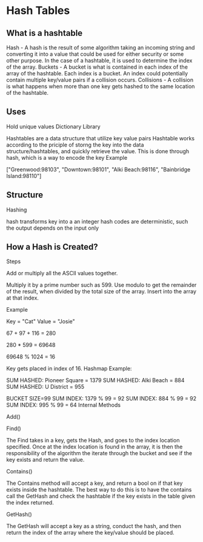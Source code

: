 # Hash Tables


## What is a hashtable

Hash - A hash is the result of some algorithm taking an incoming string and converting it into a value that could be used for either security or some other purpose. In the case of a hashtable, it is used to determine the index of the array. Buckets - A bucket is what is contained in each index of the array of the hashtable. Each index is a bucket. An index could potentially contain multiple key/value pairs if a collision occurs. Collisions - A collision is what happens when more than one key gets hashed to the same location of the hashtable.

## Uses

Hold unique values
Dictionary
Library

Hashtables are a data structure that utilize key value pairs
Hashtable works according to the priciple of storng the key into the data structure/hashtables, and quickly retrieve the value.
This is done through hash, which is a way to encode the key
Example

["Greenwood:98103", "Downtown:98101", "Alki Beach:98116", "Bainbridge Island:98110"]

## Structure

Hashing

hash transforms key into a an integer
hash codes are deterministic, such the output depends on the input only

## How a Hash is Created?

Steps

Add or multiply all the ASCII values together.

Multiply it by a prime number such as 599.
Use modulo to get the remainder of the result, when divided by the total size of the array.
Insert into the array at that index.

Example

Key = "Cat" Value = "Josie"

67 + 97 + 116 = 280

280 * 599 = 69648

69648 % 1024 = 16

Key gets placed in index of 16.
Hashmap Example:

SUM HASHED: Pioneer Square = 1379 SUM HASHED: Alki Beach = 884 SUM HASHED: U District = 955

BUCKET SIZE=99 SUM INDEX: 1379 % 99 = 92 SUM INDEX: 884 % 99 = 92 SUM INDEX: 995 % 99 = 64
Internal Methods

Add()

Find()

The Find takes in a key, gets the Hash, and goes to the index location specified. Once at the index location is found in the array, it is then the responsibility of the algorithm the iterate through the bucket and see if the key exists and return the value.

Contains()

The Contains method will accept a key, and return a bool on if that key exists inside the hashtable. The best way to do this is to have the contains call the GetHash and check the hashtable if the key exists in the table given the index returned.

GetHash()

The GetHash will accept a key as a string, conduct the hash, and then return the index of the array where the key/value should be placed.


